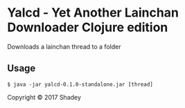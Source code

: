 # Yalcd - Yet Another Lainchan Downloader Clojure edition

Downloads a lainchan thread to a folder


## Usage
    $ java -jar yalcd-0.1.0-standalone.jar [thread]


Copyright © 2017 Shadey

